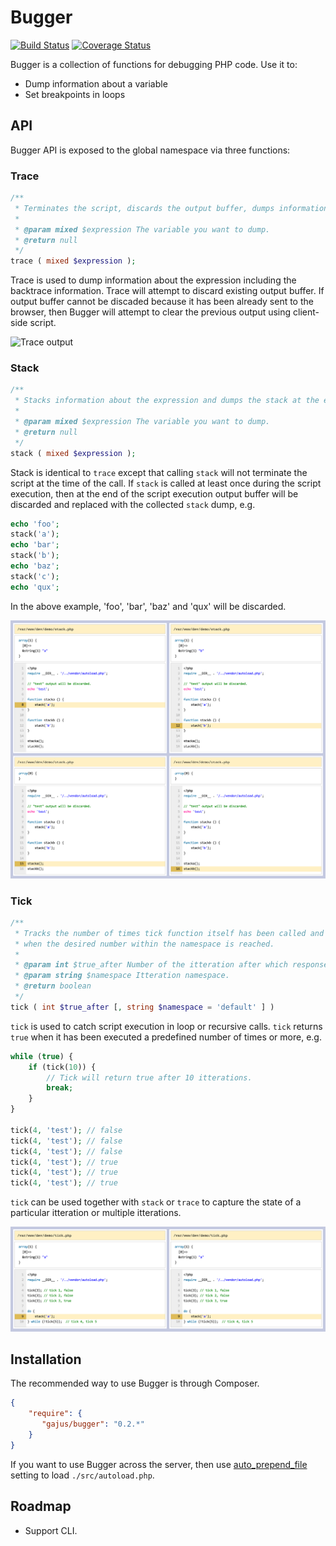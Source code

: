 # Bugger

[![Build Status](https://travis-ci.org/gajus/bugger.png?branch=master)](https://travis-ci.org/gajus/bugger)
[![Coverage Status](https://coveralls.io/repos/gajus/bugger/badge.png?branch=master)](https://coveralls.io/r/gajus/bugger?branch=master)

Bugger is a collection of functions for debugging PHP code. Use it to:

* Dump information about a variable
* Set breakpoints in loops

## API

Bugger API is exposed to the global namespace via three functions:

### Trace

```php
/**
 * Terminates the script, discards the output buffer, dumps information about the expression including backtrace up to the `trace` call.
 * 
 * @param mixed $expression The variable you want to dump.
 * @return null
 */
trace ( mixed $expression );
````

Trace is used to dump information about the expression including the backtrace information. Trace will attempt to discard existing output buffer. If output buffer cannot be discaded because it has been already sent to the browser, then Bugger will attempt to clear the previous output using client-side script.

![Trace output](./docs/static/image/trace.png)

### Stack

```php
/**
 * Stacks information about the expression and dumps the stack at the end of the script execution.
 *
 * @param mixed $expression The variable you want to dump.
 * @return null
 */
stack ( mixed $expression );
```

Stack is identical to `trace` except that calling `stack` will not terminate the script at the time of the call. If `stack` is called at least once during the script execution, then at the end of the script execution output buffer will be discarded and replaced with the collected `stack` dump, e.g.

```php
echo 'foo';
stack('a');
echo 'bar';
stack('b');
echo 'baz';
stack('c');
echo 'qux';
```

In the above example, 'foo', 'bar', 'baz' and 'qux' will be discarded.

![Stack output](./docs/static/image/stack.png)

### Tick

```php
/**
 * Tracks the number of times tick function itself has been called and returns true
 * when the desired number within the namespace is reached.
 *
 * @param int $true_after Number of the itteration after which response is true.
 * @param string $namespace Itteration namespace.
 * @return boolean
 */
tick ( int $true_after [, string $namespace = 'default' ] )
```

`tick` is used to catch script execution in loop or recursive calls. `tick` returns `true` when it has been executed a predefined number of times or more, e.g.

```php
while (true) {
    if (tick(10)) {
        // Tick will return true after 10 itterations.
        break;
    }
}

tick(4, 'test'); // false
tick(4, 'test'); // false
tick(4, 'test'); // false
tick(4, 'test'); // true
tick(4, 'test'); // true
tick(4, 'test'); // true
```

`tick` can be used together with `stack` or `trace` to capture the state of a particular itteration or multiple itterations.

![Tick output](./docs/static/image/tick.png)

## Installation

The recommended way to use Bugger is through Composer.

```json
{
    "require": {
       "gajus/bugger": "0.2.*"
    }
}
```

If you want to use Bugger across the server, then use [auto_prepend_file](http://uk1.php.net/manual/en/ini.core.php#ini.auto-prepend-file) setting to load `./src/autoload.php`.

## Roadmap

* Support CLI.